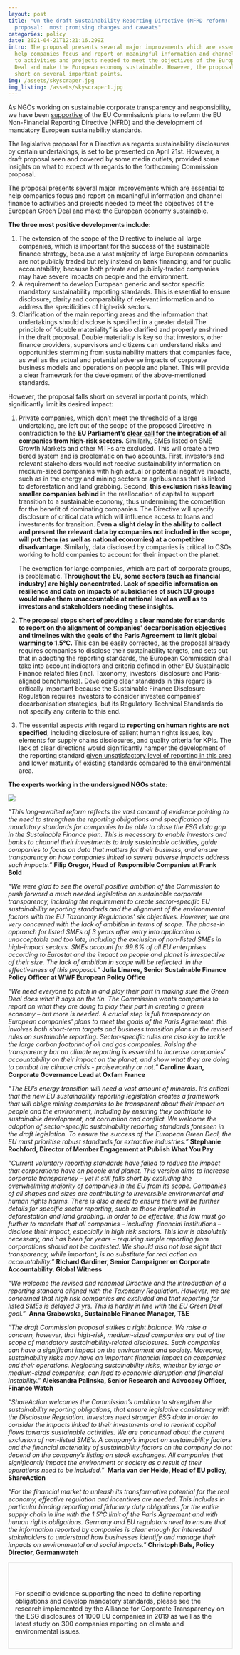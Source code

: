 ```yaml
---
layout: post
title: "On the draft Sustainability Reporting Directive (NFRD reform)
  proposal:  most promising changes and caveats"
categories: policy
date: 2021-04-21T12:21:16.299Z
intro: The proposal presents several major improvements which are essential to
  help companies focus and report on meaningful information and channel finance
  to activities and projects needed to meet the objectives of the European Green
  Deal and make the European economy sustainable. However, the proposal falls
  short on several important points.
img: /assets/skyscraper.jpg
img_listing: /assets/skyscraper1.jpg
---
```

As NGOs working on sustainable corporate transparency and responsibility, we have been [supportive](https://www.allianceforcorporatetransparency.org/news/future-eu-sustainability-standards-ngos-welcome-the-final-recommendations-of-efrag-s-project-task-force-for-the-european-commission.html) of the EU Commission’s plans to reform the EU Non-Financial Reporting Directive (NFRD) and the development of  mandatory European sustainability standards. 

The legislative proposal for a Directive as regards sustainability disclosures by certain undertakings, is set to be presented on April 21st. However, a draft proposal seen and covered by some media outlets, provided some insights on what to expect with regards to the forthcoming Commission proposal.

The proposal presents several major improvements which are essential to help companies focus and report on meaningful information and channel finance to activities and projects needed to meet the objectives of the European Green Deal and make the European economy sustainable.

**The three most positive developments include:**

1. The extension of the scope of the Directive to include all large companies, which is important for the success of the sustainable finance strategy, because a vast majority of large European companies are not publicly traded but rely instead on bank financing; and for public accountability, because both private and publicly-traded companies may have severe impacts on people and the environment. 
2. A requirement to develop European generic and sector specific mandatory sustainability reporting standards. This is essential to ensure disclosure, clarity and comparability of relevant information and to address the specificities of high-risk sectors.
3. Clarification of the main reporting areas and the information that undertakings should disclose is specified in a greater detail.The principle of “double materiality” is also clarified and properly enshrined in the draft proposal. Double materiality is key so that investors, other finance providers, supervisors and citizens can understand risks and opportunities stemming from sustainability matters that companies face, as well as the actual and potential adverse impacts of corporate business models and operations on people and planet. This will provide a clear framework for the development of the above-mentioned standards.

However, the proposal falls short on several important points, which significantly limit its desired impact:

1. Private companies, which don’t meet the threshold of a large undertaking, are left out of the scope of the proposed Directive in contradiction to the **EU Parliament’s [clear call](https://www.europarl.europa.eu/doceo/document/TA-9-2020-0372_EN.html) for the integration of all companies from high-risk sectors.** Similarly, SMEs listed on SME Growth Markets and other MTFs are excluded. This will create a two tiered system and is problematic on two accounts. First, investors and relevant stakeholders would not receive sustainability information on medium-sized companies with high actual or potential negative impacts, such as in the energy and mining sectors or agribusiness that is linked to deforestation and land grabbing. Second, **this exclusion risks leaving smaller companies behind** in the reallocation of capital to support transition to a sustainable economy, thus undermining the competition for the benefit of dominating companies. The Directive will specify disclosure of critical data which will influence access to loans and investments for transition. **Even a slight delay in the ability to collect and present the relevant data by companies not included in the scope, will put them (as well as national economies) at a competitive disadvantage.** Similarly, data disclosed by companies is critical to CSOs working to hold companies to account for their impact on the planet.

   The exemption for large companies, which are part of corporate groups, is problematic. **Throughout the EU, some sectors (such as financial industry) are highly concentrated. Lack of specific information on resilience and data on impacts of subsidiaries of such EU groups would make them unaccountable at national level as well as to investors and stakeholders needing these insights.**
2. **The proposal stops short of providing a clear mandate for standards to report on the alignment of companies’ decarbonisation objectives and timelines with the goals of the Paris Agreement to limit global warming to 1.5°C.** This can be easily corrected, as the proposal already requires companies to disclose their sustainability targets, and sets out that in adopting the reporting standards, the European Commission shall take into account indicators and criteria defined in other EU Sustainable Finance related files (incl. Taxonomy, investors’ disclosure and Paris-aligned benchmarks). Developing clear standards in this regard is critically important because the Sustainable Finance Disclosure Regulation requires investors to consider investee companies’ decarbonisation strategies, but its Regulatory Technical Standards do not specify any criteria to this end.
3. The essential aspects with regard to **reporting on human rights are not specified**, including disclosure of salient human rights issues, key elements for supply chains disclosures, and quality criteria for KPIs. The lack of clear directions would significantly hamper the development of the reporting standard [given unsatisfactory level of reporting in this area](https://www.allianceforcorporatetransparency.org/database/2019.html#s_C) and lower maturity of existing standards compared to the environmental area.

**The experts working in the undersigned NGOs state:**

![](/assets/2104-logos.png)

*“This long-awaited reform reflects the vast amount of evidence pointing to the need to strengthen the reporting obligations and specification of mandatory standards for companies to be able to close the ESG data gap in the Sustainable Finance plan. This is necessary to enable investors and banks to channel their investments to truly sustainable activities, guide companies to focus on data that matters for their business, and ensure transparency on how companies linked to severe adverse impacts address such impacts.”* **Filip Gregor, Head of Responsible Companies at Frank Bold** 

*“We were glad to see the overall positive ambition of the Commission to push forward a much needed legislation on sustainable corporate transparency, including the requirement to create sector-specific EU sustainability reporting standards and the alignment of the environmental factors with the EU Taxonomy Regulations’ six objectives. However, we are very concerned with the lack of ambition in terms of scope. The phase-in approach for listed SMEs of 3 years after entry into application is unacceptable and too late, including the exclusion of non-listed SMEs in high-impact sectors. SMEs account for 99.8% of all EU enterprises according to Eurostat and the impact on people and planet is irrespective of their size. The lack of ambition in scope will be reflected  in the effectiveness of this proposal.“* **Julia Linares, Senior Sustainable Finance Policy Officer at WWF European Policy Office**

*“We need everyone to pitch in and play their part in making sure the Green Deal does what it says on the tin. The Commission wants companies to report on what they are doing to play their part in creating a green economy – but more is needed. A crucial step is full transparency on European companies' plans to meet the goals of the Paris Agreement: this involves both short-term targets and business transition plans in the revised rules on sustainable reporting. Sector-specific rules are also key to tackle the large carbon footprint of oil and gas companies. Raising the transparency bar on climate reporting is essential to increase companies’ accountability on their impact on the planet, and show what they are doing to combat the climate crisis - praiseworthy or not.”* **Caroline Avan, Corporate Governance Lead at Oxfam France**

*“The EU’s energy transition will need a vast amount of minerals. It’s critical that the new EU sustainability reporting legislation creates a framework that will oblige mining companies to be transparent about their impact on people and the environment, including by ensuring they contribute to sustainable development, not corruption and conflict. We welcome the adoption of sector-specific sustainability reporting standards foreseen in the draft legislation. To ensure the success of the European Green Deal, the EU must prioritise robust standards for extractive industries.”* **Stephanie Rochford, Director of Member Engagement at Publish What You Pay**

*“Current voluntary reporting standards have failed to reduce the impact that corporations have on people and planet. This version aims to increase corporate transparency – yet it still falls short by excluding the overwhelming majority of companies in the EU from its scope. Companies of all shapes and sizes are contributing to irreversible environmental and human rights harms. There is also a need to ensure there will be further details for specific sector reporting, such as those implicated in deforestation and land grabbing. In order to be effective, this law must go further to mandate that all companies – including  financial institutions – disclose their impact, especially in high risk sectors. This law is absolutely necessary, and has been for years – requiring simple reporting from corporations should not be contested. We should also not lose sight that transparency, while important, is no substitute for real action on accountability.”* **Richard Gardiner, Senior Campaigner on Corporate Accountability. Global Witness**

*“We welcome the revised and renamed Directive and the introduction of a reporting standard aligned with the Taxonomy Regulation. However, we are concerned that high risk companies are excluded and that reporting for listed SMEs is delayed 3 yrs. This is hardly in line with the EU Green Deal goal.”*  **Anna Grabowska, Sustainable Finance Manager, T&E** 

*“The draft Commission proposal strikes a right balance. We raise a concern, however, that high-risk, medium-sized companies are out of the scope of mandatory sustainability-related disclosures. Such companies can have a significant impact on the environment and society. Moreover, sustainability risks may have an important financial impact on companies and their operations. Neglecting sustainability risks, whether by large or medium-sized companies, can lead to economic disruption and financial instability.”* **Aleksandra Palinska, Senior Research and Advocacy Officer, Finance Watch**

*“ShareAction welcomes the Commission’s ambition to strengthen the sustainability reporting obligations, that ensure legislative consistency with the Disclosure Regulation. Investors need stronger ESG data in order to consider the impacts linked to their investments and to reorient capital flows towards sustainable activities. We are concerned about the current exclusion of non-listed SME’s. A company’s impact on sustainability factors and the financial materiality of sustainability factors on the company do not depend on the company’s listing on stock exchanges. All companies that significantly impact the environment or society as a result of their operations need to be included.”*  **Maria van der Heide, Head of EU policy, ShareAction**

*“For the financial market to unleash its transformative potential for the real economy, effective regulation and incentives are needed. This includes in particular binding reporting and fiduciary duty obligations for the entire supply chain in line with the 1.5°C limit of the Paris Agreement and with human rights obligations. Germany and EU regulators need to ensure that the information reported by companies is clear enough for interested stakeholders to understand how businesses identify and manage their impacts on environmental and social impacts."* **Christoph Bals, Policy Director, Germanwatch**



<div style="border: 1px solid #DFDFDF; padding: 1em; font-size: .9rem;">

  <p>For specific evidence supporting the need to define reporting obligations and develop mandatory standards, please see the research implemented by the [](https://www.allianceforcorporatetransparency.org/)Alliance for Corporate Transparency on the ESG disclosures of 1000 EU companies in 2019 as well as the latest study on 300 companies reporting on climate and environmental issues.</p>